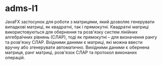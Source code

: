 # adms-l1

JavaFX застосунок для роботи з матрицями, який дозволяє генерувати випадкові матриці, як квадратні, так і прямокутні. Квадратні матриці використовуються для обернення та розв'язку систем лінійних алгебраїчних рівнянь (СЛАР), тоді як прямокутні – для визначення рангу та розв'язку СЛАР.
Вхідними даними є матриці, які можна ввести вручну або згенерувати автоматично. Вихідними даними є обернена матриця, ранг матриці, розв'язок СЛАР та протокол виконаних операцій.
